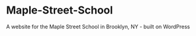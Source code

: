 Maple-Street-School
===================

A website for the Maple Street School in Brooklyn, NY - built on WordPress